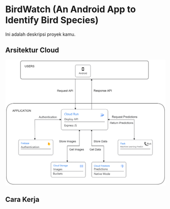 # BirdWatch (An Android App to Identify Bird Species)
Ini adalah deskripsi proyek kamu.

## Arsitektur Cloud

![Arsitektur Cloud](Arsitektur_Cloud.png)

## Cara Kerja
